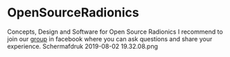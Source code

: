 # OpenSourceRadionics
Concepts, Design and Software for Open Source Radionics
I recommend to join our [group](https://www.facebook.com/groups/174120139896076/) in facebook where you can ask questions and share your experience.
Schermafdruk 2019-08-02 19.32.08.png




